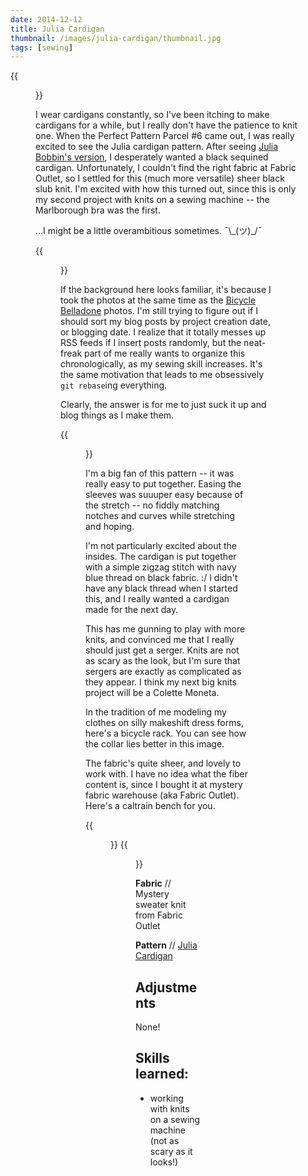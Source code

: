 ```yaml
---
date: 2014-12-12
title: Julia Cardigan
thumbnail: /images/julia-cardigan/thumbnail.jpg
tags: [sewing]
---
```


{{<figure src="/images/julia-cardigan/front.jpg" class="right" title="Julia Cardigan">}}

I wear cardigans constantly, so I've been itching to make cardigans for a while, but I really don't have the patience to knit one. When the Perfect Pattern Parcel #6 came out, I was really excited to see the Julia cardigan pattern. After seeing [Julia Bobbin's version](http://www.juliabobbin.com/2014/10/pattern-parcel-6-julia-cardigan-and-bump.html), I desperately wanted a black sequined cardigan. Unfortunately, I couldn't find the right fabric at Fabric Outlet, so I settled for this (much more versatile) sheer black slub knit. I'm excited with how this turned out, since this is only my second project with knits on a sewing machine -- the Marlborough bra was the first.

...I might be a little overambitious sometimes. ¯\\\_(ツ)\_/¯

{{<figure src="/images/julia-cardigan/side-back.jpg" class="right medium" >}}

If the background here looks familiar, it's because I took the photos at the same time as the [Bicycle Belladone](/bicycle-belladone) photos. I'm still trying to figure out if I should sort my blog posts by project creation date, or blogging date. I realize that it totally messes up RSS feeds if I insert posts randomly, but the neat-freak part of me really wants to organize this chronologically, as my sewing skill increases. It's the same motivation that leads to me obsessively `git rebase`ing everything.

Clearly, the answer is for me to just suck it up and blog things as I make them.

{{<figure src="/images/julia-cardigan/back.jpg" class="right medium">}}

I'm a big fan of this pattern -- it was really easy to put together. Easing the sleeves was suuuper easy because of the stretch -- no fiddly matching notches and curves while stretching and hoping.

I'm not particularly excited about the insides. The cardigan is put together with a simple zigzag stitch with navy blue thread on black fabric. :/ I didn't have any black thread when I started this, and I really wanted a cardigan made for the next day.


This has me gunning to play with more knits, and convinced me that I really should just get a serger. Knits are not as scary as the look, but I'm sure that sergers are exactly as complicated as they appear. I think my next big knits project will be a Colette Moneta.

In the tradition of me modeling my clothes on silly makeshift dress forms, here's a bicycle rack. You can see how the collar lies better in this image.

The fabric's quite sheer, and lovely to work with. I have no idea what the fiber content is, since I bought it at mystery fabric warehouse (aka Fabric Outlet). Here's a caltrain bench for you.

{{<figure class="left half" src="/images/julia-cardigan/dress-form.jpg">}}
{{<figure class="right half" src="/images/julia-cardigan/bench.jpg Julia Cardigan">}}

**Fabric** // Mystery sweater knit from Fabric Outlet

**Pattern** // [Julia Cardigan](http://www.welcometothemousehouse.com/2013/12/the-julia-womens-cardigan-its-here.html)

## Adjustments

None!

## Skills learned:

- working with knits on a sewing machine (not as scary as it looks!)